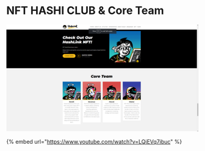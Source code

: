 # NFT HASHI CLUB & Core Team

![](<../.gitbook/assets/image (2).png>)

{% embed url="https://www.youtube.com/watch?v=LQjEVq7ibuc" %}
